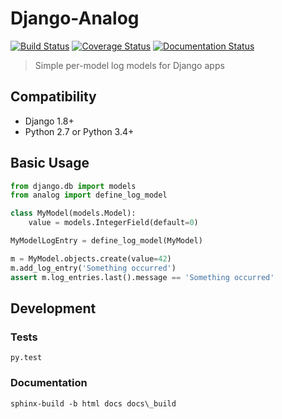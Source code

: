 Django-Analog
=============

[![Build Status](https://travis-ci.org/andersinno/django-analog.svg?branch=master)](https://travis-ci.org/andersinno/django-analog)
[![Coverage Status](https://coveralls.io/repos/andersinno/django-analog/badge.svg?branch=master&service=github)](https://coveralls.io/github/andersinno/django-analog?branch=master)
[![Documentation Status](https://readthedocs.org/projects/django-analog/badge/?version=latest)](http://django-analog.readthedocs.org/en/latest/?badge=latest)

> Simple per-model log models for Django apps

Compatibility
-------------

* Django 1.8+
* Python 2.7 or Python 3.4+

Basic Usage
-----------

```python
from django.db import models
from analog import define_log_model

class MyModel(models.Model):
    value = models.IntegerField(default=0)

MyModelLogEntry = define_log_model(MyModel)

m = MyModel.objects.create(value=42)
m.add_log_entry('Something occurred')
assert m.log_entries.last().message == 'Something occurred'
```

Development
-----------

### Tests

```
py.test
```

### Documentation

```
sphinx-build -b html docs docs\_build
```

